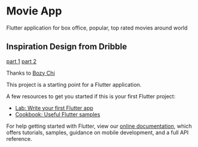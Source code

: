 # Movie App

Flutter application for box office, popular, top rated movies around world 

## Inspiration Design from Dribble

[part 1](https://cdn.dribbble.com/users/2926187/videos/20916/bean_movie_home____4_4.07__.mp4)
[part 2](https://cdn.dribbble.com/users/2926187/videos/21884/cast_dribble___1.mp4)

Thanks to [Bozy Chi](https://dribbble.com/bozy)

This project is a starting point for a Flutter application.

A few resources to get you started if this is your first Flutter project:

- [Lab: Write your first Flutter app](https://flutter.dev/docs/get-started/codelab)
- [Cookbook: Useful Flutter samples](https://flutter.dev/docs/cookbook)

For help getting started with Flutter, view our
[online documentation](https://flutter.dev/docs), which offers tutorials,
samples, guidance on mobile development, and a full API reference.
